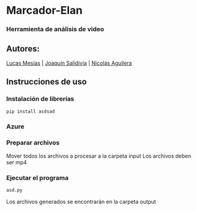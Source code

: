 # Marcador-Elan
### Herramienta de análisis de video

## Autores: 
[Lucas Mesías](https://www.github.com/Skyrdow) | [Joaquín Salidivia](https://www.github.com/Skyrdow) | [Nicolás Aguilera](https://www.github.com/Skyrdow)

## Instrucciones de uso
### Instalación de librerías
```python
pip install asdsad
```
### Azure

### Preparar archivos
Mover todos los archivos a procesar a la carpeta input
Los archivos deben ser mp4

### Ejecutar el programa
```python
asd.py
```
Los archivos generados se encontrarán en la carpeta output